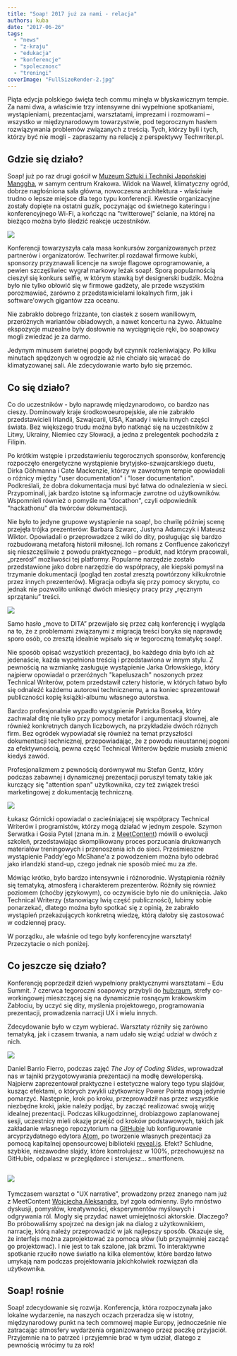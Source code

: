 ```yaml
---
title: "Soap! 2017 już za nami - relacja"
authors: kuba
date: "2017-06-26"
tags:
  - "news"
  - "z-kraju"
  - "edukacja"
  - "konferencje"
  - "spolecznosc"
  - "treningi"
coverImage: "FullSizeRender-2.jpg"
---
```


Piąta edycja polskiego święta tech commu minęła w błyskawicznym tempie. Za nami
dwa, a właściwie trzy intensywne dni wypełnione spotkaniami, wystąpieniami,
prezentacjami, warsztatami, imprezami i rozmowami – wszystko w międzynarodowym
towarzystwie, pod tegorocznym hasłem rozwiązywania problemów związanych z
treścią. Tych, którzy byli i tych, którzy być nie mogli - zapraszamy na relację
z perspektywy Techwriter.pl.

## Gdzie się działo?

Soap! już po raz drugi gościł w
[Muzeum Sztuki i Techniki Japońskiej Manggha](http://manggha.pl/), w samym
centrum Krakowa. Widok na Wawel, klimatyczny ogród, dobrze nagłośniona sala
główna, nowoczesna architektura - właściwie trudno o lepsze miejsce dla tego
typu konferencji. Kwestie organizacyjne zostały dopięte na ostatni guzik,
poczynając od świetnego kateringu i konferencyjnego Wi-Fi, a kończąc na
"twitterowej" ścianie, na której na bieżąco można było śledzić reakcje
uczestników.

[![](images/soap_2017_tweet2.png)](http://techwriter.pl/wp-content/uploads/2017/06/soap_2017_tweet2.png)

Konferencji towarzyszyła cała masa konkursów zorganizowanych przez partnerów i
organizatorów. Techwriter.pl rozdawał firmowe kubki, sponsorzy przyznawali
licencje na swoje flagowe oprogramowanie, a pewien szczęśliwiec wygrał markowy
leżak soap!. Sporą popularnością cieszył się konkurs selfie, w którym stawką był
designerski budzik. Można było nie tylko obłowić się w firmowe gadżety, ale
przede wszystkim porozmawiać, zarówno z przedstawicielami lokalnych firm, jak i
software'owych gigantów zza oceanu.

Nie zabrakło dobrego frizzante, ton ciastek z sosem waniliowym, przeróżnych
wariantów obiadowych, a nawet koncertu na żywo. Aktualne ekspozycje muzealne
były dosłownie na wyciągnięcie ręki, bo soapowcy mogli zwiedzać je za darmo.

Jedynym minusem świetnej pogody był czynnik rozleniwiający. Po kilku minutach
spędzonych w ogrodzie aż nie chciało się wracać do klimatyzowanej sali. Ale
zdecydowanie warto było się przemóc.

## Co się działo?

Co do uczestników - było naprawdę międzynarodowo, co bardzo nas cieszy.
Dominowały kraje środkowoeuropejskie, ale nie zabrakło przedstawicieli Irlandii,
Szwajcarii, USA, Kanady i wielu innych części świata. Bez większego trudu można
było natknąć się na uczestników z Litwy, Ukrainy, Niemiec czy Słowacji, a jedna
z prelegentek pochodziła z Filipin.

Po krótkim wstępie i przedstawieniu tegorocznych sponsorów, konferencję
rozpoczęło energetyczne wystąpienie brytyjsko-szwajcarskiego duetu, Dirka
Göhmanna i Cate Mackenzie, którzy w zawrotnym tempie opowiadali o różnicy między
"user documentation" i "loser documentation". Podkreślali, że dobra dokumentacja
musi być łatwa do odnalezienia w sieci. Przypominali, jak bardzo istotne są
informacje zwrotne od użytkowników. Wspomnieli również o pomyśle na "docathon",
czyli odpowiednik "hackathonu" dla twórców dokumentacji.

Nie było to jedyne grupowe wystąpienie na soap!, bo chwilę później scenę
przejęła trójka prezenterów: Barbara Szwarc, Justyna Adamczyk i Mateusz Wiktor.
Opowiadali o przeprowadzce z wiki do dity, posługując się bardzo rozbudowaną
metaforą historii miłosnej. Ich romans z Confluence zakończył się nieszczęśliwie
z powodu praktycznego – produkt, nad którym pracowali, „przerósł” możliwości tej
platformy. Popularne narzędzie zostało przedstawione jako dobre narzędzie do
współpracy, ale kiepski pomysł na trzymanie dokumentacji (pogląd ten został
zresztą powtórzony kilkukrotnie przez innych prezenterów). Migracja odbyła się
przy pomocy skryptu, co jednak nie pozwoliło uniknąć dwóch miesięcy pracy przy
„ręcznym sprzątaniu” treści.

[![](images/IMG_2445-2-1024x768.jpg)](http://techwriter.pl/wp-content/uploads/2017/06/IMG_2445-2.jpg)

Samo hasło „move to DITA” przewijało się przez całą konferencję i wygląda na to,
że z problemami związanymi z migracją treści boryka się naprawdę sporo osób, co
zresztą idealnie wpisało się w tegoroczną tematykę soap!.

Nie sposób opisać wszystkich prezentacji, bo każdego dnia było ich aż
jedenaście, każda wypełniona treścią i przedstawiona w innym stylu. Z pewnością
na wzmiankę zasługuje wystąpienie Jarka Orłowskiego, który najpierw opowiadał o
przeróżnych "kapeluszach" noszonych przez Technical Writerów, potem przedstawił
cztery historie, w których łatwo było się odnaleźć każdemu autorowi
technicznemu, a na koniec sprezentował publiczności kopię książki-albumu
własnego autorstwa.

Bardzo profesjonalnie wypadło wystąpienie Patricka Boseka, który zachwalał ditę
nie tylko przy pomocy metafor i argumentacji słownej, ale również konkretnych
danych liczbowych, na przykładzie dwóch różnych firm. Bez ogródek wypowiadał się
również na temat przyszłości dokumentacji technicznej, przepowiadając, że z
powodu nieustannej pogoni za efektywnością, pewna część Technical Writerów
będzie musiała zmienić kiedyś zawód.

Profesjonalizmem z pewnością dorównywał mu Stefan Gentz, który podczas zabawnej
i dynamicznej prezentacji poruszył tematy takie jak kurczący się "attention
span" użytkownika, czy też związek treści marketingowej z dokumentacją
techniczną.

[![](images/soap_2017_tweet3.png)](http://techwriter.pl/wp-content/uploads/2017/06/soap_2017_tweet3.png)

Łukasz Górnicki opowiadał o zacieśniającej się współpracy Technical Writerów i
programistów, którzy mogą działać w jednym zespole. Szymon Serwatka i Gosia
Pytel (znana m.in. z
[MeetContent](http://techwriter.pl/relacja-z-kolejnej-edycji-krakowskiego-meetcontent/))
mówili o ewolucji szkoleń, przedstawiając skomplikowany proces porzucania
drukowanych materiałów treningowych i przenoszenia ich do sieci. Prześmieszne
wystąpienie Paddy'ego McShane'a z powodzeniem można było odebrać jako irlandzki
stand-up, czego jednak nie sposób mieć mu za złe.

Mówiąc krótko, było bardzo intensywnie i różnorodnie. Wystąpienia różniły się
tematyką, atmosferą i charakterem prezenterów. Różniły się również poziomem
(choćby językowym), co oczywiście było nie do uniknięcia. Jako Technical
Writerzy (stanowiący lwią część publiczności), lubimy sobie ponarzekać, dlatego
można było spotkać się z opinią, że zabrakło wystąpień przekazujących konkretną
wiedzę, którą dałoby się zastosować w codziennej pracy.

W porządku, ale właśnie od tego były konferencyjne warsztaty! Przeczytacie o
nich poniżej.

## Co jeszcze się działo?

Konferencję poprzedził dzień wypełniony praktycznymi warsztatami – Edu Summit. 7
czerwca tegoroczni soapowcy przybyli do [hub:raum](https://www.hubraum.com/),
strefy co-workingowej mieszczącej się na dynamicznie rosnącym krakowskim
Zabłociu, by uczyć się dity, myślenia projektowego, programowania prezentacji,
prowadzenia narracji UX i wielu innych.

Zdecydowanie było w czym wybierać. Warsztaty różniły się zarówno tematyką, jak i
czasem trwania, a nam udało się wziąć udział w dwóch z nich.

[![](images/soap_2017_tweet1.png)](http://techwriter.pl/wp-content/uploads/2017/06/soap_2017_tweet1.png)

Daniel Barrio Fierro, podczas zajęć *The Joy of Coding Slides*, wprowadzał nas w
tajniki przygotowywania prezentacji na modłę deweloperską. Najpierw
zaprezentował praktyczne i estetyczne walory tego typu slajdów, kusząc efektami,
o których zwykli użytkownicy Power Pointa mogą jedynie pomarzyć. Następnie, krok
po kroku, przeprowadził nas przez wszystkie niezbędne kroki, jakie należy
podjąć, by zacząć realizować swoją wizję idealnej prezentacji. Podczas
kilkugodzinnej, drobiazgowo zaplanowanej sesji, uczestnicy mieli okazję przejść
od kroków podstawowych, takich jak zakładanie własnego repozytorium na
[GitHubie](https://github.com/) lub konfigurowanie arcyprzydatnego edytora
[Atom](https://atom.io/), po tworzenie własnych prezentacji za pomocą kapitalnej
opensourcowej biblioteki [reveal.js](http://lab.hakim.se/reveal-js/). Efekt?
Schludne, szybkie, niezawodne slajdy, które kontrolujesz w 100%, przechowujesz
na GitHubie, odpalasz w przeglądarce i sterujesz... smartfonem.

## [![](images/IMG_2434-2-1024x768.jpg)](http://techwriter.pl/wp-content/uploads/2017/06/IMG_2434-2.jpg)

Tymczasem warsztat o "UX narrative", prowadzony przez znanego nam już z
MeetContent
[Wojciecha Aleksandra](http://techwriter.pl/soap-meetcontent-po-raz-drugi-relacja/),
był zgoła odmienny. Było mnóstwo dyskusji, pomysłów, kreatywności, eksperymentów
myślowych i odgrywania ról. Mogły się przydać nawet umiejętności aktorskie.
Dlaczego? Bo próbowaliśmy spojrzeć na design jak na dialog z użytkownikiem,
narrację, którą należy przeprowadzić w jak najlepszy sposób. Okazuje się, że
interfejs można zaprojektować za pomocą słów (lub przynajmniej zacząć go
projektować). I nie jest to tak szalone, jak brzmi. To interaktywne spotkanie
rzuciło nowe światło na kilka elementów, które bardzo łatwo umykają nam podczas
projektowania jakichkolwiek rozwiązań dla użytkownika.

## Soap! rośnie

Soap! zdecydowanie się rozwija. Konferencja, która rozpoczynała jako lokalne
wydarzenie, na naszych oczach przeradza się w istotny, międzynarodowy punkt na
tech commowej mapie Europy, jednocześnie nie zatracając atmosfery wydarzenia
organizowanego przez paczkę przyjaciół. Przyjemnie na to patrzeć i przyjemnie
brać w tym udział, dlatego z pewnością wrócimy tu za rok!
